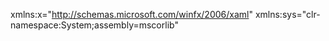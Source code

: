 xmlns:x="http://schemas.microsoft.com/winfx/2006/xaml"
xmlns:sys="clr-namespace:System;assembly=mscorlib"
